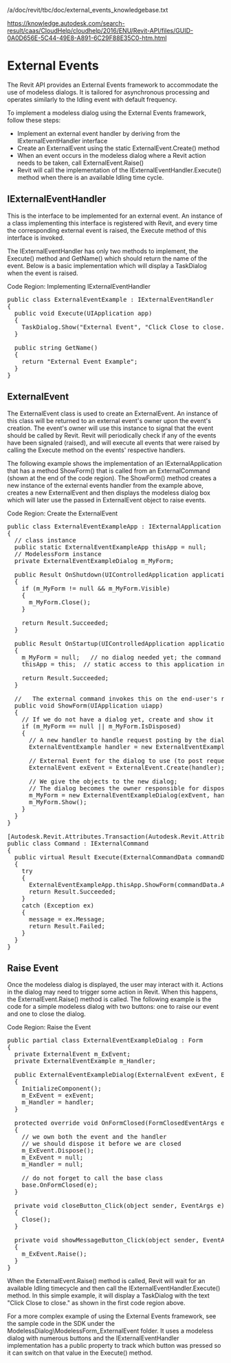 /a/doc/revit/tbc/doc/external_events_knowledgebase.txt

https://knowledge.autodesk.com/search-result/caas/CloudHelp/cloudhelp/2016/ENU/Revit-API/files/GUID-0A0D656E-5C44-49E8-A891-6C29F88E35C0-htm.html

# External Events

The Revit API provides an External Events framework to accommodate the use of modeless dialogs. It is tailored for asynchronous processing and operates similarly to the Idling event with default frequency.

To implement a modeless dialog using the External Events framework, follow these steps:

- Implement an external event handler by deriving from the IExternalEventHandler interface
- Create an ExternalEvent using the static ExternalEvent.Create() method
- When an event occurs in the modeless dialog where a Revit action needs to be taken, call ExternalEvent.Raise()
- Revit will call the implementation of the IExternalEventHandler.Execute() method when there is an available Idling time cycle.

## IExternalEventHandler

This is the interface to be implemented for an external event. An instance of a class implementing this interface is registered with Revit, and every time the corresponding external event is raised, the Execute method of this interface is invoked.

The IExternalEventHandler has only two methods to implement, the Execute() method and GetName() which should return the name of the event. Below is a basic implementation which will display a TaskDialog when the event is raised.

Code Region: Implementing IExternalEventHandler

<pre>
public class ExternalEventExample : IExternalEventHandler
{
  public void Execute(UIApplication app)
  {
    TaskDialog.Show("External Event", "Click Close to close.");
  }

  public string GetName()
  {
    return "External Event Example";
  }
}
</pre>

## ExternalEvent

The ExternalEvent class is used to create an ExternalEvent. An instance of this class will be returned to an external event's owner upon the event's creation. The event's owner will use this instance to signal that the event should be called by Revit. Revit will periodically check if any of the events have been signaled (raised), and will execute all events that were raised by calling the Execute method on the events' respective handlers.

The following example shows the implementation of an IExternalApplication that has a method ShowForm() that is called from an ExternalCommand (shown at the end of the code region). The ShowForm() method creates a new instance of the external events handler from the example above, creates a new ExternalEvent and then displays the modeless dialog box which will later use the passed in ExternalEvent object to raise events.

Code Region: Create the ExternalEvent

<pre>
public class ExternalEventExampleApp : IExternalApplication
{
  // class instance
  public static ExternalEventExampleApp thisApp = null;
  // ModelessForm instance
  private ExternalEventExampleDialog m_MyForm;

  public Result OnShutdown(UIControlledApplication application)
  {
    if (m_MyForm != null && m_MyForm.Visible)
    {
      m_MyForm.Close();
    }

    return Result.Succeeded;
  }

  public Result OnStartup(UIControlledApplication application)
  {
    m_MyForm = null;   // no dialog needed yet; the command will bring it
    thisApp = this;  // static access to this application instance

    return Result.Succeeded;
  }

  //   The external command invokes this on the end-user's request
  public void ShowForm(UIApplication uiapp)
  {
    // If we do not have a dialog yet, create and show it
    if (m_MyForm == null || m_MyForm.IsDisposed)
    {
      // A new handler to handle request posting by the dialog
      ExternalEventExample handler = new ExternalEventExample();

      // External Event for the dialog to use (to post requests)
      ExternalEvent exEvent = ExternalEvent.Create(handler);

      // We give the objects to the new dialog;
      // The dialog becomes the owner responsible for disposing them, eventually.
      m_MyForm = new ExternalEventExampleDialog(exEvent, handler);
      m_MyForm.Show();
    }
  }
}

[Autodesk.Revit.Attributes.Transaction(Autodesk.Revit.Attributes.TransactionMode.Manual)]
public class Command : IExternalCommand
{
  public virtual Result Execute(ExternalCommandData commandData, ref string message, ElementSet elements)
  {
    try
    {
      ExternalEventExampleApp.thisApp.ShowForm(commandData.Application);
      return Result.Succeeded;
    }
    catch (Exception ex)
    {
      message = ex.Message;
      return Result.Failed;
    }
  }
}
</pre>

## Raise Event

Once the modeless dialog is displayed, the user may interact with it. Actions in the dialog may need to trigger some action in Revit. When this happens, the ExternalEvent.Raise() method is called. The following example is the code for a simple modeless dialog with two buttons: one to raise our event and one to close the dialog.

Code Region: Raise the Event

<pre>
public partial class ExternalEventExampleDialog : Form
{
  private ExternalEvent m_ExEvent;
  private ExternalEventExample m_Handler;

  public ExternalEventExampleDialog(ExternalEvent exEvent, ExternalEventExample handler)
  {
    InitializeComponent();
    m_ExEvent = exEvent;
    m_Handler = handler;
  }

  protected override void OnFormClosed(FormClosedEventArgs e)
  {
    // we own both the event and the handler
    // we should dispose it before we are closed
    m_ExEvent.Dispose();
    m_ExEvent = null;
    m_Handler = null;

    // do not forget to call the base class
    base.OnFormClosed(e);
  }

  private void closeButton_Click(object sender, EventArgs e)
  {
    Close();
  }

  private void showMessageButton_Click(object sender, EventArgs e)
  {
    m_ExEvent.Raise();
  }
}
</pre>

When the ExternalEvent.Raise() method is called, Revit will wait for an available Idling timecycle and then call the IExternalEventHandler.Execute() method. In this simple example, it will display a TaskDialog with the text "Click Close to close." as shown in the first code region above.

For a more complex example of using the External Events framework, see the sample code in the SDK under the ModelessDialog\ModelessForm_ExternalEvent folder. It uses a modeless dialog with numerous buttons and the IExternalEventHandler implementation has a public property to track which button was pressed so it can switch on that value in the Execute() method.
